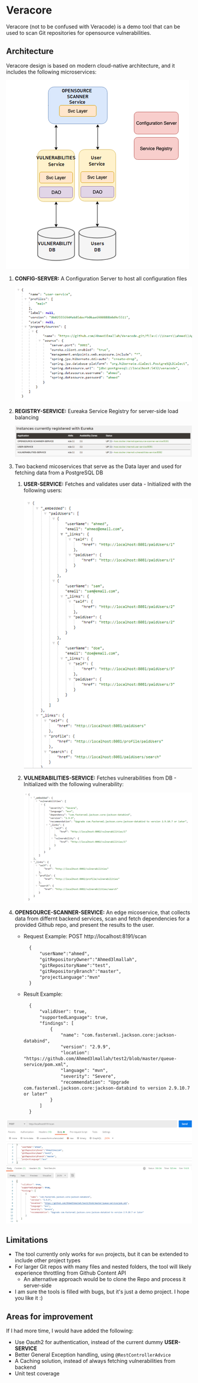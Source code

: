 # Veracore

Veracore (not to be confused with Veracode) is a demo tool that can be used to scan Git repositories for opensource vulnerabilities.

## Architecture

Veracore design is based on modern cloud-native architecture, and it includes the following microservices:

![Project Architecture](./images/cloud-native-design.png)

1. **CONFIG-SERVER:** A Configuration Server to host all configuration files
	
	![CONFIG-SERVER](./images/config-server.png)
1. **REGISTRY-SERVICE:** Eureaka Service Registry for server-side load balancing

	![REGISTRY-SERVICE](./images/eureka.png)
1. Two backend micoservices that serve as the Data layer and used for fetching data from a PostgreSQL DB
	1. **USER-SERVICE:** Fetches and validates user data - Initialized with the following users:
	
		![USER-SERVICE](./images/u-service.png)
	1. **VULNERABILITIES-SERVICE:** Fetches vulnerabilities from DB - Initialized with the following vulnerability:
	
		![VULNERABILITIES-SERVICE](./images/v-service.png)
1. **OPENSOURCE-SCANNER-SERVICE:** An edge micoservice, that collects data from differnt backend services, scan and fetch dependencies for a provided Github repo, and present the results to the user.
	* Request Example: POST http://localhost:8191/scan
	
			{
				"userName":"ahmed",
				"gitRepositoryOwner":"Ahmed3lmallah",
				"gitRepositoryName":"test",
				"gitRepositoryBranch":"master",
				"projectLanguage":"mvn"
			}
			
	* Result Example:
	
			{
				"validUser": true,
				"supportedLanguage": true,
				"findings": [
					{
						"name": "com.fasterxml.jackson.core:jackson-databind",
						"version": "2.9.9",
						"location": "https://github.com/Ahmed3lmallah/test2/blob/master/queue-service/pom.xml",
						"language": "mvn",
						"severity": "Severe",
						"recommendation": "Upgrade com.fasterxml.jackson.core:jackson-databind to version 2.9.10.7 or later"
					}
				]
			}
			
![Request Example](./images/1.png)
	
## Limitations

* The tool currently only works for `mvn` projects, but it can be extended to include other project types
* For larger Git repos with many files and nested folders, the tool will likely experience throttling from Github Content API
	* An alternative approach would be to clone the Repo and process it server-side
* I am sure the tools is filled with bugs, but it's just a demo project. I hope you like it :)

## Areas for improvement

If I had more time, I would have added the following:

* Use Oauth2 for authentication, instead of the current dummy **USER-SERVICE**
* Better General Exception handling, using `@RestControllerAdvice`
* A Caching solution, instead of always fetching vulnerabilities from backend
* Unit test coverage
